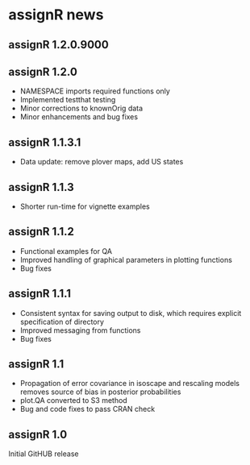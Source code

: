 # assignR news

## assignR 1.2.0.9000

## assignR 1.2.0

* NAMESPACE imports required functions only
* Implemented testthat testing
* Minor corrections to knownOrig data
* Minor enhancements and bug fixes

## assignR 1.1.3.1

* Data update: remove plover maps, add US states

## assignR 1.1.3

* Shorter run-time for vignette examples

## assignR 1.1.2

* Functional examples for QA
* Improved handling of graphical parameters in plotting functions
* Bug fixes

## assignR 1.1.1

* Consistent syntax for saving output to disk, which requires explicit specification of directory
* Improved messaging from functions
* Bug fixes

## assignR 1.1

* Propagation of error covariance in isoscape and rescaling models removes source of bias in posterior probabilities
* plot.QA converted to S3 method
* Bug and code fixes to pass CRAN check

## assignR 1.0

Initial GitHUB release
